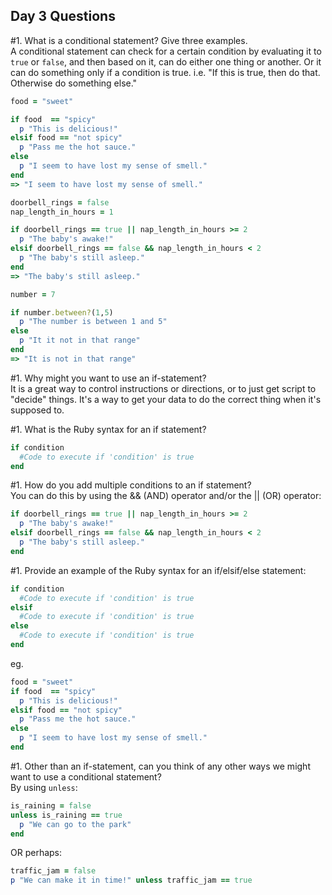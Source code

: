 ## Day 3 Questions

#1. What is a conditional statement? Give three examples.  
A conditional statement can check for a certain condition by evaluating it to `true` or `false`, and then based on it, can do either one thing or another. Or it can do something only if a condition is true. i.e. "If this is true, then do that. Otherwise do something else."
```Ruby
food = "sweet"

if food  == "spicy"
  p "This is delicious!"
elsif food == "not spicy"
  p "Pass me the hot sauce."
else
  p "I seem to have lost my sense of smell."
end
=> "I seem to have lost my sense of smell."

```
```Ruby
doorbell_rings = false
nap_length_in_hours = 1

if doorbell_rings == true || nap_length_in_hours >= 2
  p "The baby's awake!"
elsif doorbell_rings == false && nap_length_in_hours < 2
  p "The baby's still asleep."
end
=> "The baby's still asleep."
```
```Ruby
number = 7

if number.between?(1,5)
  p "The number is between 1 and 5"
else
  p "It it not in that range"
end
=> "It is not in that range"
```
#1. Why might you want to use an if-statement?  
   It is a great way to control instructions or directions, or to just get script to "decide" things. It's a way to get your data to do the correct thing when it's supposed to.

#1. What is the Ruby syntax for an if statement?
```Ruby
if condition
  #Code to execute if 'condition' is true
end
```

#1. How do you add multiple conditions to an if statement?  
You can do this by using the && (AND) operator and/or the || (OR) operator:
```ruby
if doorbell_rings == true || nap_length_in_hours >= 2
  p "The baby's awake!"
elsif doorbell_rings == false && nap_length_in_hours < 2
  p "The baby's still asleep."
end
```
#1. Provide an example of the Ruby syntax for an if/elsif/else statement:
```Ruby
if condition
  #Code to execute if 'condition' is true
elsif
  #Code to execute if 'condition' is true
else
  #Code to execute if 'condition' is true
end
```
eg.
```ruby
food = "sweet"
if food  == "spicy"
  p "This is delicious!"
elsif food == "not spicy"
  p "Pass me the hot sauce."
else
  p "I seem to have lost my sense of smell."
end
```
#1. Other than an if-statement, can you think of any other ways we might want to use a conditional statement?  
By using `unless`:
```Ruby
is_raining = false
unless is_raining == true
  p "We can go to the park"
end
```
OR perhaps:
```Ruby
traffic_jam = false
p "We can make it in time!" unless traffic_jam == true
```
